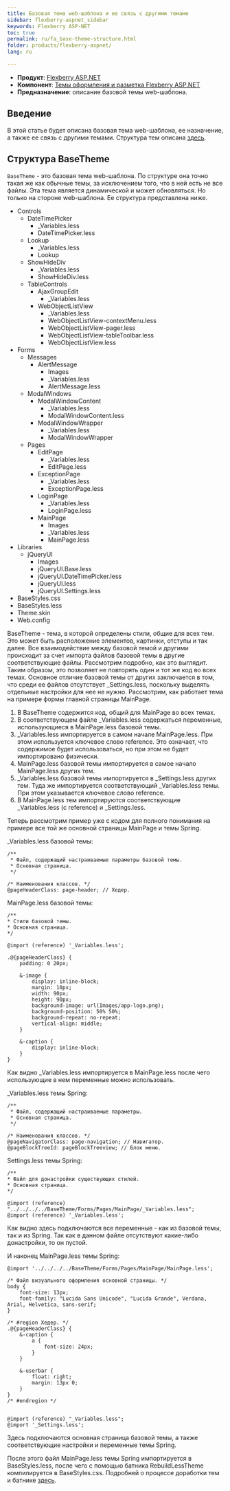 ```yaml
---
title: Базовая тема web-шаблона и ее связь с другими темами
sidebar: flexberry-aspnet_sidebar
keywords: Flexberry ASP-NET
toc: true
permalink: ru/fa_base-theme-structure.html
folder: products/flexberry-aspnet/
lang: ru

---
```


* **Продукт**: [Flexberry ASP.NET](fa_flexberry-a-s-p-n-e-t.html)
* **Компонент**: [Темы оформления и разметка Flexberry ASP.NET](fa_flexberry-asp-net-themes.html)
* **Предназначение**: описание базовой темы web-шаблона.

## Введение

В этой статье будет описана базовая тема web-шаблона, ее назначение, а также ее связь с другими темами. Структура тем описана [здесь](fa_theme-structure.html).

## Структура BaseTheme

`BaseTheme` - это базовая тема web-шаблона. По структуре она точно такая же как обычные темы, за исключением того, что в ней есть не все файлы. Эта тема является динамической и может обновляться. Но только на стороне web-шаблона. Ее структура представлена ниже.

* Controls
    + DateTimePicker
        - _Variables.less
        - DateTimePicker.less
    + Lookup
        - _Variables.less
        - Lookup
    + ShowHideDiv
        - _Variables.less
        - ShowHideDiv.less
    + TableControls
        - AjaxGroupEdit
            - _Variables.less
        - WebObjectListView
            - _Variables.less
            - WebObjectListView-contextMenu.less
            - WebObjectListView-pager.less
            - WebObjectListView-tableToolbar.less
            - WebObjectListView.less
* Forms
    + Messages
        - AlertMessage
            - Images
            - _Variables.less
            - AlertMessage.less
    + ModalWindows
        - ModalWindowContent
            - _Variables.less
            - ModalWindowContent.less
        - ModalWindowWrapper
            - _Variables.less
            - ModalWindowWrapper
    + Pages
        - EditPage
            - _Variables.less
            - EditPage.less
        - ExceptionPage
            - _Variables.less
            - ExceptionPage.less
        - LoginPage
            - _Variables.less
            - LoginPage.less
        - MainPage
            - Images
            - _Variables.less
            - MainPage.less
* Libraries
    + jQueryUI
        - Images
        - jQueryUI.Base.less
        - jQueryUI.DateTimePicker.less
        - jQueryUI.less
        - jQueryUI.Settings.less
* BaseStyles.css
* BaseStyles.less
* Theme.skin
* Web.config

BaseTheme - тема, в которой определены стили, общие для всех тем. Это может быть расположение элементов, картинки, отступы и так далее. Все взаимодействие между базовой темой и другими происходит за счет импорта файлов базовой темы в другие соответствующие файлы. Рассмотрим подробно, как это выглядит. Таким образом, это позволяет не повторять один и тот же код во всех темах. Основное отличие базовой темы от других заключается в том, что среди ее файлов отсутствует _Settings.less, поскольку выделять отдельные настройки для нее не нужно. Рассмотрим, как работает тема на примере формы главной страницы MainPage.

1. В BaseTheme содержится код, общий для MainPage во всех темах.
2. В соответствующем файле _Variables.less содержаться переменные, использующиеся в MainPage.less базовой темы.
3. _Variables.less импортируется в самом начале MainPage.less. При этом используется ключевое слово reference. Это означает, что содержимое будет использоваться, но при этом не будет импортировано физически.
4. MainPage.less базовой темы импортируется в самое начало MainPage.less других тем.
5. _Variables.less базовой темы импортируется в _Settings.less других тем. Туда же импортируется соответствующий _Variables.less темы. При этом указывается ключевое слово reference.
6. В MainPage.less тем импортируются соответствующие _Variables.less (с reference) и _Settings.less.


Теперь рассмотрим пример уже с кодом для полного понимания на примере все той же основной страницы MainPage и темы Spring. 

_Variables.less базовой темы:

```less
/**
 * Файл, содержащий настраиваемые параметры базовой темы.
 * Основная страница.
 */

/* Наименования классов. */
@pageHeaderClass: page-header; // Хедер.
```

MainPage.less базовой темы:

```less
/**
* Стили базовой темы.
* Основная страница.
*/

@import (reference) '_Variables.less';

.@{pageHeaderClass} {
    padding: 0 20px;

    &-image {
        display: inline-block;
        margin: 10px;
        width: 90px;
        height: 90px;
        background-image: url(Images/app-logo.png);
        background-position: 50% 50%;
        background-repeat: no-repeat;
        vertical-align: middle;
    }

    &-caption {
        display: inline-block;
    }
}
```

Как видно _Variables.less импортируется в MainPage.less после чего использующие в нем переменные можно использовать.

_Variables.less темы Spring:

```less
/**
 * Файл, содержащий настраиваемые параметры.
 * Основная страница.
 */

/* Наименования классов. */
@pageNavigatorClass: page-navigation; // Навигатор.
@pageBlockTreeId: pageBlockTreeview; // Блок меню.
```

Settings.less темы Spring:

```less
/**
* Файл для донастройки существующих стилей.  
* Основная страница.
*/

@import (reference) "../../../../BaseTheme/Forms/Pages/MainPage/_Variables.less";
@import (reference) '_Variables.less';
```


Как видно здесь подключаются все переменные - как из базовой темы, так и из Spring. Так как в данном файле отсутствуют какие-либо донастройки, то он пустой.

И наконец MainPage.less темы Spring:

```less
@import '../../../../BaseTheme/Forms/Pages/MainPage/MainPage.less';

/* Файл визуального оформления основной страницы. */
body {
    font-size: 13px;
    font-family: "Lucida Sans Unicode", "Lucida Grande", Verdana, Arial, Helvetica, sans-serif;
}

/* #region Хедер. */
.@{pageHeaderClass} {
    &-caption {
        a {
            font-size: 24px;
        }
    }

    &-userbar {
        float: right;
        margin: 13px 0;
    }
}
/* #endregion */


@import (reference) "_Variables.less";
@import '_Settings.less';
```

Здесь подключаются основная страница базовой темы, а также соответствующие настройки и переменные темы Spring.

После этого файл MainPage.less темы Spring импортируется в BaseStyles.less, после чего с помощью батника RebuildLessTheme компилируется в BaseStyles.css. Подробней о процессе доработки тем и батнике [здесь](fa_change-theme.html).
